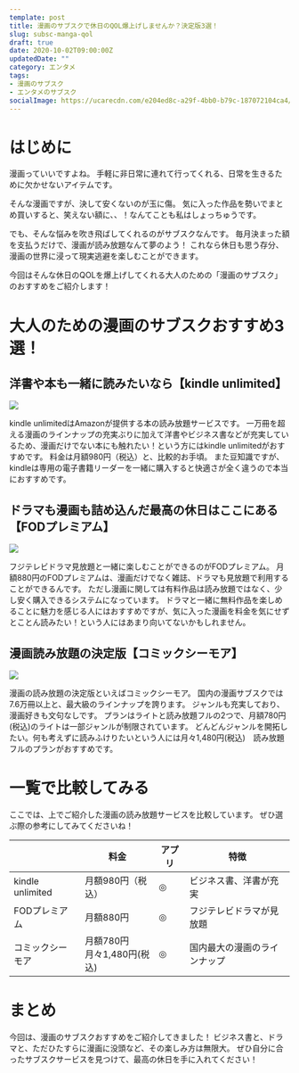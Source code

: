 ```yaml
---
template: post
title: 漫画のサブスクで休日のQOL爆上げしませんか？決定版3選！
slug: subsc-manga-qol
draft: true
date: 2020-10-02T09:00:00Z
updatedDate: ""
category: エンタメ
tags:
- 漫画のサブスク
- エンタメのサブスク
socialImage: https://ucarecdn.com/e204ed8c-a29f-4bb0-b79c-187072104ca4/
---
```


# はじめに


漫画っていいですよね。
手軽に非日常に連れて行ってくれる、日常を生きるために欠かせないアイテムです。

そんな漫画ですが、決して安くないのが玉に傷。
気に入った作品を勢いでまとめ買いすると、笑えない額に、、！なんてことも私はしょっちゅうです。

でも、そんな悩みを吹き飛ばしてくれるのがサブスクなんです。
毎月決まった額を支払うだけで、漫画が読み放題なんて夢のよう！
これなら休日も思う存分、漫画の世界に浸って現実逃避を楽しむことができます。

今回はそんな休日のQOLを爆上げしてくれる大人のための「漫画のサブスク」のおすすめをご紹介します！

# 大人のための漫画のサブスクおすすめ3選！

## 洋書や本も一緒に読みたいなら【kindle unlimited】

![](https://ucarecdn.com/bb0cca8e-1878-45db-8c7f-b1d0d534f3b9/)

kindle unlimitedはAmazonが提供する本の読み放題サービスです。
一万冊を超える漫画のラインナップの充実ぶりに加えて洋書やビジネス書などが充実しているため、漫画だけでない本にも触れたい！という方にはkindle unlimitedがおすすめです。
料金は月額980円（税込）と、比較的お手頃。
また豆知識ですが、kindleは専用の電子書籍リーダーを一緒に購入すると快適さが全く違うので本当におすすめです。


## ドラマも漫画も詰め込んだ最高の休日はここにある【FODプレミアム】
![](https://ucarecdn.com/ecf6a466-eb2a-434b-9290-b199b5d8a4b1/)

フジテレビドラマ見放題と一緒に楽しむことができるのがFODプレミアム。
月額880円のFODプレミアムは、漫画だけでなく雑誌、ドラマも見放題で利用することができるんです。
ただし漫画に関しては有料作品は読み放題ではなく、少し安く購入できるシステムになっています。
ドラマと一緒に無料作品を楽しめることに魅力を感じる人にはおすすめですが、気に入った漫画を料金を気にせずとことん読みたい！という人にはあまり向いてないかもしれません。

## 漫画読み放題の決定版【コミックシーモア】

![](https://ucarecdn.com/f9e92320-abd5-4f19-a2d7-5c5f5832138b/)

漫画の読み放題の決定版といえばコミックシーモア。
国内の漫画サブスクでは7.6万冊以上と、最大級のラインナップを誇ります。
ジャンルも充実しており、漫画好きも文句なしです。
プランはライトと読み放題フルの2つで、月額780円(税込)のライトは一部ジャンルが制限されています。
どんどんジャンルを開拓したい。何も考えずに読みふけりたいという人には月々1,480円(税込)　読み放題フルのプランがおすすめです。

# 一覧で比較してみる
ここでは、上でご紹介した漫画の読み放題サービスを比較しています。
ぜひ選ぶ際の参考にしてみてくださいね！

|  | 料金 | アプリ | 特徴 |
| --- | --- | --- | --- |
| kindle unlimited | 月額980円（税込） | ◎ | ビジネス書、洋書が充実 |
| FODプレミアム | 月額880円 | ◎ | フジテレビドラマが見放題 |
| コミックシーモア | 月額780円　<br>月々1,480円(税込) | ◎ | 国内最大の漫画のラインナップ |



# まとめ
今回は、漫画のサブスクおすすめをご紹介してきました！
ビジネス書と、ドラマと、ただひたすらに漫画に没頭など、その楽しみ方は無限大。
ぜひ自分に合ったサブスクサービスを見つけて、最高の休日を手に入れてください！

